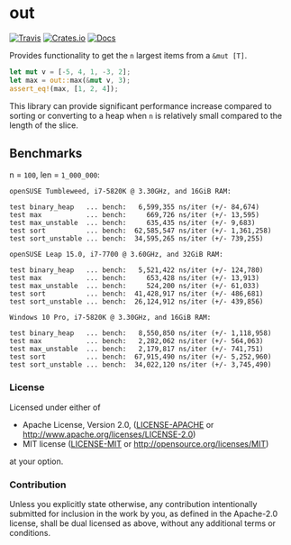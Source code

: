 # out

[![Travis](https://travis-ci.org/evenorog/out.svg?branch=master)](https://travis-ci.org/evenorog/out)
[![Crates.io](https://img.shields.io/crates/v/out.svg)](https://crates.io/crates/out)
[![Docs](https://docs.rs/out/badge.svg)](https://docs.rs/out)

Provides functionality to get the `n` largest items from a `&mut [T]`.

```rust
let mut v = [-5, 4, 1, -3, 2];
let max = out::max(&mut v, 3);
assert_eq!(max, [1, 2, 4]);
```

This library can provide significant performance increase compared to sorting or
converting to a heap when `n` is relatively small compared to the length of the slice.

## Benchmarks

n = `100`, len = `1_000_000`:

```
openSUSE Tumbleweed, i7-5820K @ 3.30GHz, and 16GiB RAM:

test binary_heap   ... bench:   6,599,355 ns/iter (+/- 84,674)
test max           ... bench:     669,726 ns/iter (+/- 13,595)
test max_unstable  ... bench:     635,435 ns/iter (+/- 9,683)
test sort          ... bench:  62,585,547 ns/iter (+/- 1,361,258)
test sort_unstable ... bench:  34,595,265 ns/iter (+/- 739,255)

openSUSE Leap 15.0, i7-7700 @ 3.60GHz, and 32GiB RAM:

test binary_heap   ... bench:   5,521,422 ns/iter (+/- 124,780) 
test max           ... bench:     653,428 ns/iter (+/- 13,913) 
test max_unstable  ... bench:     524,200 ns/iter (+/- 61,033) 
test sort          ... bench:  41,428,917 ns/iter (+/- 486,681) 
test sort_unstable ... bench:  26,124,912 ns/iter (+/- 439,856)

Windows 10 Pro, i7-5820K @ 3.30GHz, and 16GiB RAM:

test binary_heap   ... bench:   8,550,850 ns/iter (+/- 1,118,958)
test max           ... bench:   2,282,062 ns/iter (+/- 564,063)
test max_unstable  ... bench:   2,179,817 ns/iter (+/- 741,751)
test sort          ... bench:  67,915,490 ns/iter (+/- 5,252,960)
test sort_unstable ... bench:  34,022,120 ns/iter (+/- 3,745,490)
```

### License

Licensed under either of

 * Apache License, Version 2.0, ([LICENSE-APACHE](LICENSE-APACHE) or http://www.apache.org/licenses/LICENSE-2.0)
 * MIT license ([LICENSE-MIT](LICENSE-MIT) or http://opensource.org/licenses/MIT)

at your option.

### Contribution

Unless you explicitly state otherwise, any contribution intentionally submitted
for inclusion in the work by you, as defined in the Apache-2.0 license, shall be dual licensed as above, without any
additional terms or conditions.
